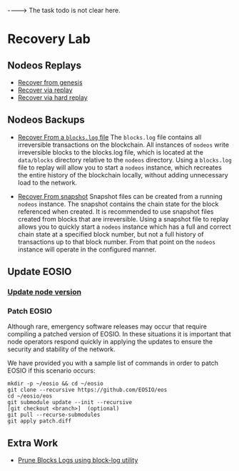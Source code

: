 ----> The task todo is not clear here.
# Recovery Lab

## Nodeos Replays
- [Recover from genesis](blockproducer/launch-chain.sh)
- [Recover via replay](blockproducer/replay.sh)
- [Recover via hard replay](blockproducer/hard-replay.sh)

## Nodeos Backups
- [Recover From a `blocks.log` file](https://developers.eos.io/manuals/eos/v2.0/nodeos/replays/how-to-replay-from-a-blocks.log)
The `blocks.log` file contains all irreversible transactions on the blockchain. All instances of `nodeos` write irreversible blocks to the blocks.log file, which is located at the `data/blocks` directory relative to the `nodeos` directory. Using a `blocks.log` file to replay will allow you to start a `nodeos` instance, which recreates the entire history of the blockchain locally, without adding unnecessary load to the network.

- [Recover From snapshot](https://developers.eos.io/manuals/eos/v2.0/nodeos/replays/how-to-replay-from-a-snapshot)
Snapshot files can be created from a running `nodeos` instance. The snapshot contains the chain state for the block referenced when created. It is recommended to use snapshot files created from blocks that are irreversible. Using a snapshot file to replay allows you to quickly start a `nodeos` instance which has a full and correct chain state at a specified block number, but not a full history of transactions up to that block number. From that point on the `nodeos` instance will operate in the configured manner.

## Update EOSIO
### [Update node version](https://github.com/EOS-Jungle-Testnet/Node-Manual-Installation#2-update-eosio-software-to-new-version)

### Patch EOSIO

Although rare, emergency software releases may occur that require compiling a patched version of EOSIO. In these situations it is important that node operators respond quickly in applying the updates to ensure the security and stability of the network. 

We have provided you with a sample list of commands in order to patch EOSIO if this scenario occurs: 
```
mkdir -p ~/eosio && cd ~/eosio
git clone --recursive https://github.com/EOSIO/eos
cd ~/eosio/eos
git submodule update --init --recursive
[git checkout <branch>]  (optional)
git pull --recurse-submodules
git apply patch.diff
```

## Extra Work
- [Prune Blocks Logs using block-log utility](https://developers.eos.io/manuals/eos/v2.1/utilities/eosio-blocklog)
